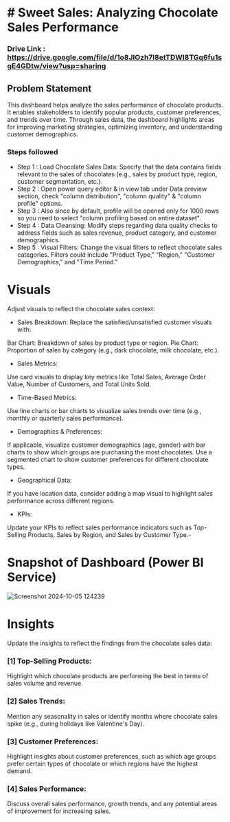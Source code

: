 # # Sweet Sales: Analyzing Chocolate Sales Performance

### Drive Link : https://drive.google.com/file/d/1o8JlOzh7l8etTDWI8TGq6fu1sgE4GDtw/view?usp=sharing


## Problem Statement

This dashboard helps analyze the sales performance of chocolate products. It enables stakeholders to identify popular products, customer preferences, and trends over time. Through sales data, the dashboard highlights areas for improving marketing strategies, optimizing inventory, and understanding customer demographics.


### Steps followed 

- Step 1 : Load Chocolate Sales Data: Specify that the data contains fields relevant to the sales of chocolates (e.g., sales by product type, region, customer segmentation, etc.).
- Step 2 : Open power query editor & in view tab under Data preview section, check "column distribution", "column quality" & "column profile" options.
- Step 3 : Also since by default, profile will be opened only for 1000 rows so you need to select "column profiling based on entire dataset".
- Step 4 : Data Cleansing: Modify steps regarding data quality checks to address fields such as sales revenue, product category, and customer demographics.
- Step 5 : Visual Filters: Change the visual filters to reflect chocolate sales categories. Filters could include "Product Type," "Region," "Customer Demographics," and "Time Period."

# Visuals

Adjust visuals to reflect the chocolate sales context:

- Sales Breakdown: Replace the satisfied/unsatisfied customer visuals with:

Bar Chart: Breakdown of sales by product type or region.
Pie Chart: Proportion of sales by category (e.g., dark chocolate, milk chocolate, etc.).
- Sales Metrics:

Use card visuals to display key metrics like Total Sales, Average Order Value, Number of Customers, and Total Units Sold.
- Time-Based Metrics:

Use line charts or bar charts to visualize sales trends over time (e.g., monthly or quarterly sales performance).
- Demographics & Preferences:

If applicable, visualize customer demographics (age, gender) with bar charts to show which groups are purchasing the most chocolates.
Use a segmented chart to show customer preferences for different chocolate types.
- Geographical Data:

If you have location data, consider adding a map visual to highlight sales performance across different regions.
- KPIs:

Update your KPIs to reflect sales performance indicators such as Top-Selling Products, Sales by Region, and Sales by Customer Type.-


# Snapshot of Dashboard (Power BI Service)

![Screenshot 2024-10-05 124239](https://github.com/user-attachments/assets/8acff7c1-25c1-4973-9dfe-0a3182b2e4c1)


# Insights

Update the insights to reflect the findings from the chocolate sales data:

### [1] Top-Selling Products:

Highlight which chocolate products are performing the best in terms of sales volume and revenue.
           
### [2] Sales Trends:

Mention any seasonality in sales or identify months where chocolate sales spike (e.g., during holidays like Valentine's Day).
  
### [3] Customer Preferences:
  
Highlight insights about customer preferences, such as which age groups prefer certain types of chocolate or which regions have the highest demand.

 ### [4] Sales Performance:

Discuss overall sales performance, growth trends, and any potential areas of improvement for increasing sales.

 
